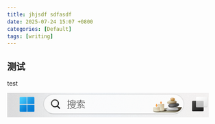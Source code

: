 ```yaml
---
title: jhjsdf sdfasdf
date: 2025-07-24 15:07 +0800
categories: [Default]
tags: [writing]
---
```

## 测试

test

![1231](/assets/my_img/2025-07-24-jhjsdf-sdfasdf.png)
